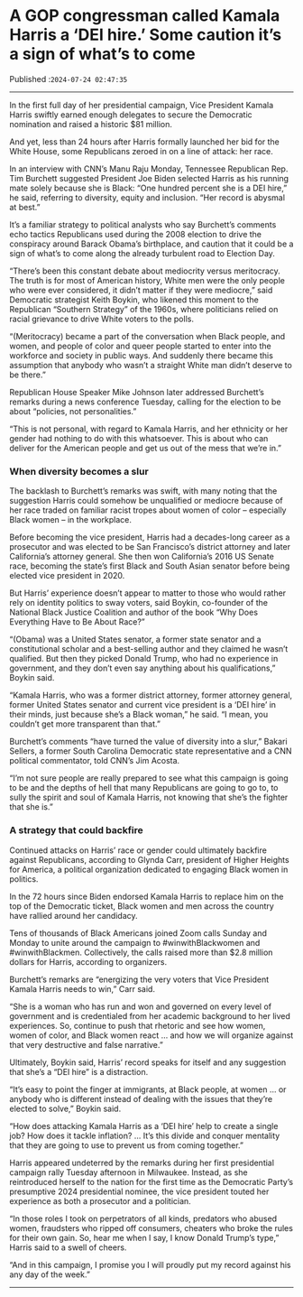# A GOP congressman called Kamala Harris a ‘DEI hire.’ Some caution it’s a sign of what’s to come

Published :`2024-07-24 02:47:35`

---

In the first full day of her presidential campaign, Vice President Kamala Harris swiftly earned enough delegates to secure the Democratic nomination and raised a historic $81 million.

And yet, less than 24 hours after Harris formally launched her bid for the White House, some Republicans zeroed in on a line of attack: her race.

In an interview with CNN’s Manu Raju Monday, Tennessee Republican Rep. Tim Burchett suggested President Joe Biden selected Harris as his running mate solely because she is Black: “One hundred percent she is a DEI hire,” he said, referring to diversity, equity and inclusion. “Her record is abysmal at best.”

It’s a familiar strategy to political analysts who say Burchett’s comments echo tactics Republicans used during the 2008 election to drive the conspiracy around Barack Obama’s birthplace, and caution that it could be a sign of what’s to come along the already turbulent road to Election Day.

“There’s been this constant debate about mediocrity versus meritocracy. The truth is for most of American history, White men were the only people who were ever considered, it didn’t matter if they were mediocre,” said Democratic strategist Keith Boykin, who likened this moment to the Republican “Southern Strategy” of the 1960s, where politicians relied on racial grievance to drive White voters to the polls.

“(Meritocracy) became a part of the conversation when Black people, and women, and people of color and queer people started to enter into the workforce and society in public ways. And suddenly there became this assumption that anybody who wasn’t a straight White man didn’t deserve to be there.”

Republican House Speaker Mike Johnson later addressed Burchett’s remarks during a news conference Tuesday, calling for the election to be about “policies, not personalities.”

“This is not personal, with regard to Kamala Harris, and her ethnicity or her gender had nothing to do with this whatsoever. This is about who can deliver for the American people and get us out of the mess that we’re in.”

### When diversity becomes a slur

The backlash to Burchett’s remarks was swift, with many noting that the suggestion Harris could somehow be unqualified or mediocre because of her race traded on familiar racist tropes about women of color – especially Black women – in the workplace.

Before becoming the vice president, Harris had a decades-long career as a prosecutor and was elected to be San Francisco’s district attorney and later California’s attorney general. She then won California’s 2016 US Senate race, becoming the state’s first Black and South Asian senator before being elected vice president in 2020.

But Harris’ experience doesn’t appear to matter to those who would rather rely on identity politics to sway voters, said Boykin, co-founder of the National Black Justice Coalition and author of the book “Why Does Everything Have to Be About Race?”

“(Obama) was a United States senator, a former state senator and a constitutional scholar and a best-selling author and they claimed he wasn’t qualified. But then they picked Donald Trump, who had no experience in government, and they don’t even say anything about his qualifications,” Boykin said.

“Kamala Harris, who was a former district attorney, former attorney general, former United States senator and current vice president is a ‘DEI hire’ in their minds, just because she’s a Black woman,” he said. “I mean, you couldn’t get more transparent than that.”

Burchett’s comments “have turned the value of diversity into a slur,” Bakari Sellers, a former South Carolina Democratic state representative and a CNN political commentator, told CNN’s Jim Acosta.

“I’m not sure people are really prepared to see what this campaign is going to be and the depths of hell that many Republicans are going to go to, to sully the spirit and soul of Kamala Harris, not knowing that she’s the fighter that she is.”

### A strategy that could backfire

Continued attacks on Harris’ race or gender could ultimately backfire against Republicans, according to Glynda Carr, president of Higher Heights for America, a political organization dedicated to engaging Black women in politics.

In the 72 hours since Biden endorsed Kamala Harris to replace him on the top of the Democratic ticket, Black women and men across the country have rallied around her candidacy.

Tens of thousands of Black Americans joined Zoom calls Sunday and Monday to unite around the campaign to #winwithBlackwomen and #winwithBlackmen. Collectively, the calls raised more than $2.8 million dollars for Harris, according to organizers.

Burchett’s remarks are “energizing the very voters that Vice President Kamala Harris needs to win,” Carr said.

“She is a woman who has run and won and governed on every level of government and is credentialed from her academic background to her lived experiences. So, continue to push that rhetoric and see how women, women of color, and Black women react … and how we will organize against that very destructive and false narrative.”

Ultimately, Boykin said, Harris’ record speaks for itself and any suggestion that she’s a “DEI hire” is a distraction.

“It’s easy to point the finger at immigrants, at Black people, at women … or anybody who is different instead of dealing with the issues that they’re elected to solve,” Boykin said.

“How does attacking Kamala Harris as a ‘DEI hire’ help to create a single job? How does it tackle inflation? … It’s this divide and conquer mentality that they are going to use to prevent us from coming together.”

Harris appeared undeterred by the remarks during her first presidential campaign rally Tuesday afternoon in Milwaukee. Instead, as she reintroduced herself to the nation for the first time as the Democratic Party’s presumptive 2024 presidential nominee, the vice president touted her experience as both a prosecutor and a politician.

“In those roles I took on perpetrators of all kinds, predators who abused women, fraudsters who ripped off consumers, cheaters who broke the rules for their own gain. So, hear me when I say, I know Donald Trump’s type,” Harris said to a swell of cheers.

“And in this campaign, I promise you I will proudly put my record against his any day of the week.”

---

